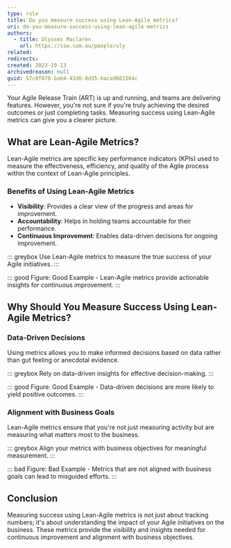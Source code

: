 ```yaml
---
type: rule
title: Do you measure success using Lean-Agile metrics?
uri: do-you-measure-success-using-lean-agile-metrics
authors:
  - title: Ulysses Maclaren
    url: https://ssw.com.au/people/uly
related:
redirects:
created: 2023-10-13
archivedreason: null
guid: 57c8f070-bab4-43d6-8d35-baca9681564c
---
```

Your Agile Release Train (ART) is up and running, and teams are delivering features. However, you're not sure if you're truly achieving the desired outcomes or just completing tasks. Measuring success using Lean-Agile metrics can give you a clearer picture.

<!--endintro-->

## What are Lean-Agile Metrics?

Lean-Agile metrics are specific key performance indicators (KPIs) used to measure the effectiveness, efficiency, and quality of the Agile process within the context of Lean-Agile principles.

### Benefits of Using Lean-Agile Metrics

- **Visibility**: Provides a clear view of the progress and areas for improvement.
- **Accountability**: Helps in holding teams accountable for their performance.
- **Continuous Improvement**: Enables data-driven decisions for ongoing improvement.

::: greybox
Use Lean-Agile metrics to measure the true success of your Agile initiatives.
:::

::: good
Figure: Good Example - Lean-Agile metrics provide actionable insights for continuous improvement.
:::

## Why Should You Measure Success Using Lean-Agile Metrics?

### Data-Driven Decisions

Using metrics allows you to make informed decisions based on data rather than gut feeling or anecdotal evidence.

::: greybox
Rely on data-driven insights for effective decision-making.
:::

::: good
Figure: Good Example - Data-driven decisions are more likely to yield positive outcomes.
:::

### Alignment with Business Goals

Lean-Agile metrics ensure that you're not just measuring activity but are measuring what matters most to the business.

::: greybox
Align your metrics with business objectives for meaningful measurement.
:::

::: bad
Figure: Bad Example - Metrics that are not aligned with business goals can lead to misguided efforts.
:::

## Conclusion

Measuring success using Lean-Agile metrics is not just about tracking numbers; it's about understanding the impact of your Agile initiatives on the business. These metrics provide the visibility and insights needed for continuous improvement and alignment with business objectives.

